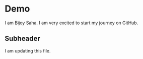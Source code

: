 # Demo

I am Bijoy Saha. I am very excited to start my journey on GitHub.

## Subheader

I am updating this file.
